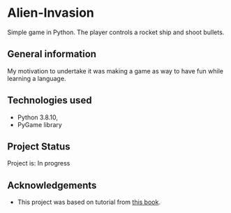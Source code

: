 # Alien-Invasion
Simple game in Python. The player controls a rocket ship and shoot bullets.

## General information
My motivation to undertake it was making a game as way to have fun while learning a language.

## Technologies used
- Python 3.8.10,
- PyGame library

## Project Status
Project is: In progress

## Acknowledgements
- This project was based on tutorial from [this book](https://ehmatthes.github.io/pcc_2e/regular_index/).

